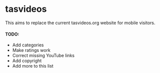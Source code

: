 # tasvideos

This aims to replace the current tasvideos.org website for mobile visitors. 

#### TODO:

* Add categories
* Make ratings work
* Correct missing YouTube links
* Add copyright
* Add more to this list